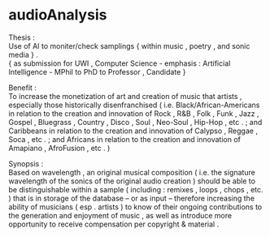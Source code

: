 # audioAnalysis

Thesis :  
Use of AI to moniter/check samplings { within music , poetry , and sonic media } .  
{ as submission for UWI , Computer Science - emphasis : Artificial Intelligence - MPhil to PhD to Professor , Candidate }

Benefit :  
To increase the monetization of art and creation of music that artists , especially those historically disenfranchised ( i.e. Black/African-Americans in relation to the creation and innovation of Rock , R&B , Folk , Funk , Jazz , Gospel , Bluegrass , Country , Disco , Soul , Neo-Soul , Hip-Hop , etc . ; and Caribbeans in relation to the creation and innovation of Calypso , Reggae , Soca , etc . ; and Africans in relation to the creation and innovation of Amapiano , AfroFusion , etc .  )  

Synopsis :  
Based on wavelength , an original musical composition ( i.e. the signature wavelength of the sonics of the original audio creation ) should be able to be distinguishable within a sample ( including : remixes , loops , chops , etc. ) that is in storage of the database – or as input – therefore increasing the ability of musicians ( esp . artists ) to know of their ongoing contributions to the generation and enjoyment of music , as well as introduce more opportunity to receive compensation per copyright & material . 

 

